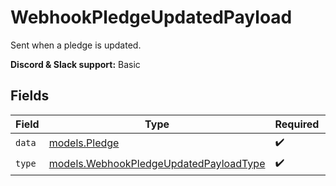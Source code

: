 # WebhookPledgeUpdatedPayload

Sent when a pledge is updated.

**Discord & Slack support:** Basic


## Fields

| Field                                                                                  | Type                                                                                   | Required                                                                               | Description                                                                            |
| -------------------------------------------------------------------------------------- | -------------------------------------------------------------------------------------- | -------------------------------------------------------------------------------------- | -------------------------------------------------------------------------------------- |
| `data`                                                                                 | [models.Pledge](../models/pledge.md)                                                   | :heavy_check_mark:                                                                     | N/A                                                                                    |
| `type`                                                                                 | [models.WebhookPledgeUpdatedPayloadType](../models/webhookpledgeupdatedpayloadtype.md) | :heavy_check_mark:                                                                     | N/A                                                                                    |